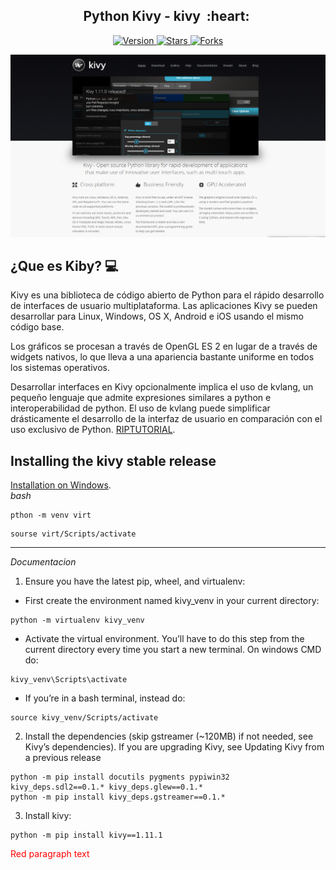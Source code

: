 
<h2 align="center">Python Kivy - kivy &nbsp;:heart:&nbsp;</h2>

<p align="center">
  
  <a href="https://github.com/BrianMarquez3/Python-Kivy/tags">
    <img src="https://img.shields.io/github/tag/BrianMarquez3/Python-Kivy.svg?label=version&style=flat" alt="Version">
  </a>
  <a href="https://github.com/BrianMarquez3/Python-Kivy/stargazers">
    <img src="https://img.shields.io/github/stars/BrianMarquez3/Python-Kivy.svg?style=flat" alt="Stars">
  </a>
  <a href="https://github.com/BrianMarquez3/Python-Kivy/network">
    <img src="https://img.shields.io/github/forks/BrianMarquez3/Python-Kivy.svg?style=flat" alt="Forks">
  </a>
</p>
  
![kivy](./images/Kivy.png)

## ¿Que es Kiby? 💻

Kivy es una biblioteca de código abierto de Python para el rápido desarrollo de interfaces de usuario multiplataforma. Las aplicaciones Kivy se pueden desarrollar para Linux, Windows, OS X, Android e iOS usando el mismo código base.

Los gráficos se procesan a través de OpenGL ES 2 en lugar de a través de widgets nativos, lo que lleva a una apariencia bastante uniforme en todos los sistemas operativos.

Desarrollar interfaces en Kivy opcionalmente implica el uso de kvlang, un pequeño lenguaje que admite expresiones similares a python e interoperabilidad de python. El uso de kvlang puede simplificar drásticamente el desarrollo de la interfaz de usuario en comparación con el uso exclusivo de Python. [RIPTUTORIAL](https://riptutorial.com/es/kivy).<br>

## Installing the kivy stable release

[Installation on Windows](https://kivy.org/doc/stable/installation/installation-windows.htmly).<br>
_bash_

```
pthon -m venv virt
```

```
sourse virt/Scripts/activate
```

<hr />

_Documentacion_

1. Ensure you have the latest pip, wheel, and virtualenv:

- First create the environment named kivy_venv in your current directory:

```
python -m virtualenv kivy_venv
```
-  Activate the virtual environment. You’ll have to do this step from the current directory every time you start a new terminal. On windows CMD do:

```
kivy_venv\Scripts\activate
```

-  If you’re in a bash terminal, instead do:

```
source kivy_venv/Scripts/activate
```

2. Install the dependencies (skip gstreamer (~120MB) if not needed, see Kivy’s dependencies). If you are upgrading Kivy, see Updating Kivy from a previous release

```
python -m pip install docutils pygments pypiwin32 kivy_deps.sdl2==0.1.* kivy_deps.glew==0.1.*
python -m pip install kivy_deps.gstreamer==0.1.*
```

3. Install kivy:

```
python -m pip install kivy==1.11.1
```


<p style="color:#FF0000";>Red paragraph text</p>
